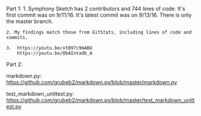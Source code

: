 Part 1:
	1. Symphony Sketch has 2 contributors and 744 lines of code. It's first commit was on 
	9/11/16. It's latest commit was on 9/13/16. There is only the master branch.

	2. My findings match those from GitStats, including lines of code and commits.

	3. 	https://youtu.be/xtB97c9mABU
		https://youtu.be/ObAIntadb_A

Part 2:

markdown.py: https://github.com/grubeb2/markdown.py/blob/master/markdown.py

test_markdown_unittest.py: https://github.com/grubeb2/markdown.py/blob/master/test_markdown_unittest.py